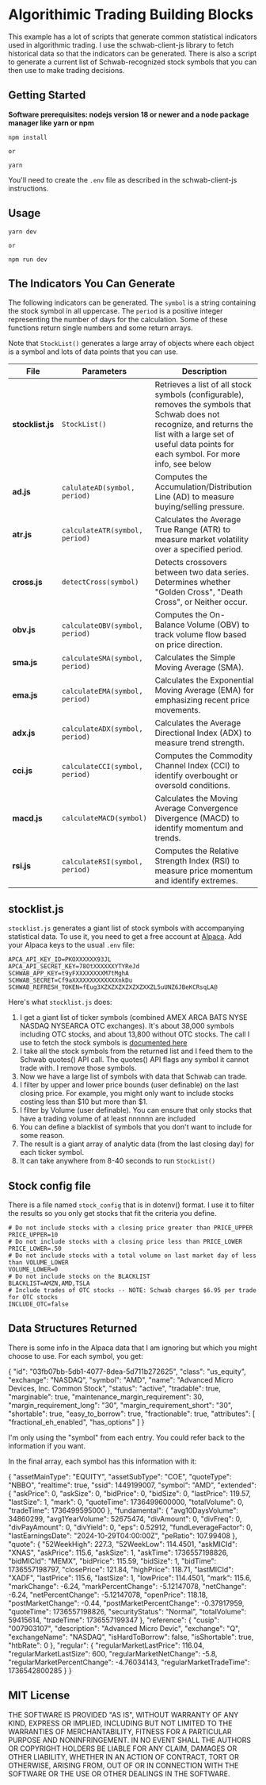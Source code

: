 # Algorithimic Trading Building Blocks

This example has a lot of scripts that generate common statistical indicators used in algorithmic trading. I use the schwab-client-js library to fetch historical data so that the indicators can be generated. There is also a script to generate a current list of Schwab-recognized stock symbols that you can then use to make trading decisions.

## Getting Started

**Software prerequisites: nodejs version 18 or newer and a node package manager like yarn or npm**

```
npm install

or

yarn
```

You'll need to create the `.env` file as described in the schwab-client-js instructions.

## Usage

```
yarn dev

or

npm run dev
```

## The Indicators You Can Generate

The following indicators can be generated. The `symbol` is a string containing the stock symbol in all uppercase. The `period` is a positive integer representing the number of days for the calculation.
Some of these functions return single numbers and some return arrays.

Note that `StockList()` generates a large array of objects where each object is a symbol and lots of data points that you can use.

| File             | Parameters                     | Description                                                                                                                                                                                                     |
| ---------------- | ------------------------------ | --------------------------------------------------------------------------------------------------------------------------------------------------------------------------------------------------------------- |
| **stocklist.js** | `StockList()`                  | Retrieves a list of all stock symbols (configurable), removes the symbols that Schwab does not recognize, and returns the list with a large set of useful data points for each symbol. For more info, see below |
| **ad.js**        | `calulateAD(symbol, period)`   | Computes the Accumulation/Distribution Line (AD) to measure buying/selling pressure.                                                                                                                            |
| **atr.js**       | `calculateATR(symbol, period)` | Calculates the Average True Range (ATR) to measure market volatility over a specified period.                                                                                                                   |
| **cross.js**     | `detectCross(symbol)`          | Detects crossovers between two data series. Determines whether "Golden Cross", "Death Cross", or Neither occur.                                                                                                 |
| **obv.js**       | `calculateOBV(symbol, period)` | Computes the On-Balance Volume (OBV) to track volume flow based on price direction.                                                                                                                             |
| **sma.js**       | `calculateSMA(symbol, period)` | Calculates the Simple Moving Average (SMA).                                                                                                                                                                     |
| **ema.js**       | `calculateEMA(symbol, period)` | Calculates the Exponential Moving Average (EMA) for emphasizing recent price movements.                                                                                                                         |
| **adx.js**       | `calculateADX(symbol, period)` | Calculates the Average Directional Index (ADX) to measure trend strength.                                                                                                                                       |
| **cci.js**       | `calculateCCI(symbol, period)` | Computes the Commodity Channel Index (CCI) to identify overbought or oversold conditions.                                                                                                                       |
| **macd.js**      | `calculateMACD(symbol)`        | Calculates the Moving Average Convergence Divergence (MACD) to identify momentum and trends.                                                                                                                    |
| **rsi.js**       | `calculateRSI(symbol, period)` | Computes the Relative Strength Index (RSI) to measure price momentum and identify extremes.                                                                                                                     |

## stocklist.js

`stocklist.js` generates a giant list of stock symbols with accompanying statistical data. To use it, you need to get a free account at [Alpaca](https://alpaca.markets). Add your Alpaca keys to the usual `.env` file:

```
APCA_API_KEY_ID=PKOXXXXXX93JL
APCA_API_SECRET_KEY=78OtXXXXXXYTYReJd
SCHWAB_APP_KEY=t9yFXXXXXXXXM7tMghA
SCHWAB_SECRET=Cf9aXXXXXXXXXXXXXnkDu
SCHWAB_REFRESH_TOKEN=fEug3XZXZXZXZXZXZXXZL5uUNZ6JBeKCRsqLA@
```

Here's what `stocklist.js` does:

1. I get a giant list of ticker symbols (combined AMEX ARCA BATS NYSE NASDAQ NYSEARCA OTC exchanges). It's about 38,000 symbols including OTC stocks, and about 13,800 without OTC stocks. The call I use to fetch the stock symbols is [documented here](https://docs.alpaca.markets/reference/get-v2-assets-1)
2. I take all the stock symbols from the returned list and I feed them to the Schwab quotes() API call. The quotes() API flags any symbol it cannot trade with. I remove those symbols.
3. Now we have a large list of symbols with data that Schwab can trade.
4. I filter by upper and lower price bounds (user definable) on the last closing price. For example, you might only want to include stocks costing less than $10 but more than $1.
5. I filter by Volume (user definable). You can ensure that only stocks that have a trading volume of at least nnnnnn are included
6. You can define a blacklist of symbols that you don't want to include for some reason.
7. The result is a giant array of analytic data (from the last closing day) for each ticker symbol.
8. It can take anywhere from 8-40 seconds to run `StockList()`

## Stock config file

There is a file named `stock_config` that is in dotenv() format. I use
it to filter the results so you only get stocks that fit the criteria
you define.

```
# Do not include stocks with a closing price greater than PRICE_UPPER
PRICE_UPPER=10
# Do not include stocks with a closing price less than PRICE_LOWER
PRICE_LOWER=.50
# Do not include stocks with a total volume on last market day of less than VOLUME_LOWER
VOLUME_LOWER=0
# Do not include stocks on the BLACKLIST
BLACKLIST=AMZN,AMD,TSLA
# Include trades of OTC stocks -- NOTE: Schwab charges $6.95 per trade for OTC stocks
INCLUDE_OTC=false
```

## Data Structures Returned

There is some info in the Alpaca data that I am ignoring but which you might choose to use. For each symbol, you get:

{
"id": "03fb07bb-5db1-4077-8dea-5d711b272625",
"class": "us_equity",
"exchange": "NASDAQ",
"symbol": "AMD",
"name": "Advanced Micro Devices, Inc. Common Stock",
"status": "active",
"tradable": true,
"marginable": true,
"maintenance_margin_requirement": 30,
"margin_requirement_long": "30",
"margin_requirement_short": "30",
"shortable": true,
"easy_to_borrow": true,
"fractionable": true,
"attributes": [
"fractional_eh_enabled",
"has_options"
]
}

I'm only using the "symbol" from each entry. You could refer back to the information if you want.

In the final array, each symbol has this information with it:

{
"assetMainType": "EQUITY",
"assetSubType": "COE",
"quoteType": "NBBO",
"realtime": true,
"ssid": 1449199007,
"symbol": "AMD",
"extended": {
"askPrice": 0,
"askSize": 0,
"bidPrice": 0,
"bidSize": 0,
"lastPrice": 119.57,
"lastSize": 1,
"mark": 0,
"quoteTime": 1736499600000,
"totalVolume": 0,
"tradeTime": 1736499595000
},
"fundamental": {
"avg10DaysVolume": 34860299,
"avg1YearVolume": 52675474,
"divAmount": 0,
"divFreq": 0,
"divPayAmount": 0,
"divYield": 0,
"eps": 0.52912,
"fundLeverageFactor": 0,
"lastEarningsDate": "2024-10-29T04:00:00Z",
"peRatio": 107.99408
},
"quote": {
"52WeekHigh": 227.3,
"52WeekLow": 114.4501,
"askMICId": "XNAS",
"askPrice": 115.6,
"askSize": 1,
"askTime": 1736557198826,
"bidMICId": "MEMX",
"bidPrice": 115.59,
"bidSize": 1,
"bidTime": 1736557198797,
"closePrice": 121.84,
"highPrice": 118.71,
"lastMICId": "XADF",
"lastPrice": 115.6,
"lastSize": 1,
"lowPrice": 114.4501,
"mark": 115.6,
"markChange": -6.24,
"markPercentChange": -5.12147078,
"netChange": -6.24,
"netPercentChange": -5.12147078,
"openPrice": 118.18,
"postMarketChange": -0.44,
"postMarketPercentChange": -0.37917959,
"quoteTime": 1736557198826,
"securityStatus": "Normal",
"totalVolume": 59415614,
"tradeTime": 1736557199347
},
"reference": {
"cusip": "007903107",
"description": "Advanced Micro Devic",
"exchange": "Q",
"exchangeName": "NASDAQ",
"isHardToBorrow": false,
"isShortable": true,
"htbRate": 0
},
"regular": {
"regularMarketLastPrice": 116.04,
"regularMarketLastSize": 600,
"regularMarketNetChange": -5.8,
"regularMarketPercentChange": -4.76034143,
"regularMarketTradeTime": 1736542800285
}
}

## MIT License

THE SOFTWARE IS PROVIDED "AS IS", WITHOUT WARRANTY OF ANY KIND, EXPRESS OR
IMPLIED, INCLUDING BUT NOT LIMITED TO THE WARRANTIES OF MERCHANTABILITY,
FITNESS FOR A PARTICULAR PURPOSE AND NONINFRINGEMENT. IN NO EVENT SHALL THE
AUTHORS OR COPYRIGHT HOLDERS BE LIABLE FOR ANY CLAIM, DAMAGES OR OTHER
LIABILITY, WHETHER IN AN ACTION OF CONTRACT, TORT OR OTHERWISE, ARISING FROM,
OUT OF OR IN CONNECTION WITH THE SOFTWARE OR THE USE OR OTHER DEALINGS IN THE
SOFTWARE.
